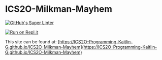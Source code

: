 # ICS2O-Milkman-Mayhem
[![GitHub's Super Linter](https://github.com/ICS2O-Programming-Kaitlin-G/ICS2O-Milkman-Mayhem/workflows/GitHub's%20Super%20Linter/badge.svg)](https://github.com/ICS2O-Programming-Kaitlin-G/ICS2O-Milkman-Mayhem/actions)

[![Run on Repl.it](https://repl.it/badge/github/ICS2O-Programming-Kaitlin-G/ICS2O-Milkman-Mayhem)](https://repl.it/github/ICS2O-Programming-Kaitlin-G/ICS2O-Milkman-Mayhem)

This site can be found at: [https://ICS2O-Programming-Kaitlin-G.github.io/ICS2O-Milkman-Mayhem](https://ICS2O-Programming-Kaitlin-G.github.io/ICS2O-Milkman-Mayhem)